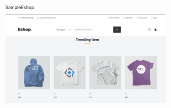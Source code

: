 SampleEshop

![alt text](https://github.com/peimanpahleh/SampleEshop/blob/main/docs/img/blazor-app.png?raw=true)
